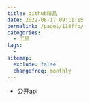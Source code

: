 ```yaml
---
title: github精品
date: 2022-06-17 09:11:15
permalink: /pages/118ffb/
categories:
  - 工具
tags:
  - 
sitemap:
  exclude: false
  changefreq: monthly
---
```


-   [公开api](https://github.com/public-apis/public-apis)